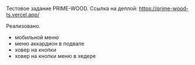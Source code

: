 
Тестовое задание PRIME-WOOD.
Ссылка на деплой:
https://prime-wood-ts.vercel.app/

Реализовано.
- мобильной меню 
- меню аккардион в подвале
- ховер на кнопки
- ховер на кнопки меню в хедере

